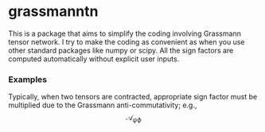 # grassmanntn
This is a package that aims to simplify the coding involving Grassmann tensor network.
I try to make the coding as convenient as when you use other standard packages like numpy or scipy.
All the sign factors are computed automatically without explicit user inputs.

### Examples
Typically, when two tensors are contracted, appropriate sign factor must be multiplied due to the Grassmann anti-commutativity; e.g.,
$$\mathcal{A}_{\bar\psi\phi}$$
